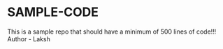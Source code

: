 # SAMPLE-CODE
This is a sample repo that should have a minimum of 500 lines of code!!!
<br>
Author - Laksh
